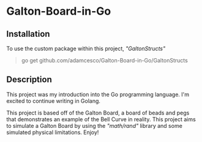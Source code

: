 # Galton-Board-in-Go

## Installation

To use the custom package within this project, *"GaltonStructs"*
    
>    go get github.com/adamcesco/Galton-Board-in-Go/GaltonStructs

## Description

This project was my introduction into the Go programming language. I'm excited to continue writing in Golang.

This project is based off of the Galton Board, a board of beads and pegs that demonstrates an example of the Bell Curve in reality. This project aims to simulate a Galton Board by using the *"math/rand"* library and some simulated physical limitations. Enjoy!
